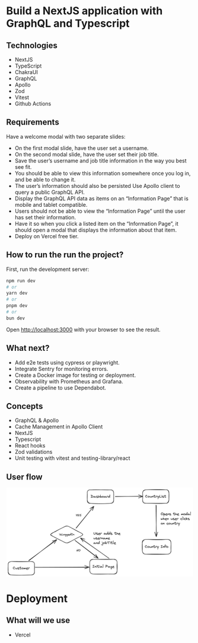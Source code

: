 # Build a NextJS application with GraphQL and Typescript

## Technologies

- NextJS
- TypeScript
- ChakraUI
- GraphQL
- Apollo
- Zod
- Vitest
- Github Actions

## Requirements

Have a welcome modal with two separate slides:

- On the first modal slide, have the user set a username.
- On the second modal slide, have the user set their job title.
- Save the user’s username and job title information in the way you best see fit.
- You should be able to view this information somewhere once you log in, and be able to change it.
- The user’s information should also be persisted
  Use Apollo client to query a public GraphQL API.
- Display the GraphQL API data as items on an “Information Page” that is mobile and tablet compatible.
- Users should not be able to view the “Information Page” until the user has set their information.
- Have it so when you click a listed item on the “Information Page”, it should open a modal that displays the information about that item.
- Deploy on Vercel free tier.

## How to run the run the project?

First, run the development server:

```bash
npm run dev
# or
yarn dev
# or
pnpm dev
# or
bun dev
```

Open [http://localhost:3000](http://localhost:3000) with your browser to see the result.

## What next?

- Add e2e tests using cypress or playwright.
- Integrate Sentry for monitoring errors.
- Create a Docker image for testing or deployment.
- Observability with Prometheus and Grafana.
- Create a pipeline to use Dependabot.

## Concepts

- GraphQL & Apollo
- Cache Management in Apollo Client
- NextJS
- Typescript
- React hooks
- Zod validations
- Unit testing with vitest and testing-library/react

## User flow

![](./diagrams/data-flow.png)

# Deployment

## What will we use

- Vercel
